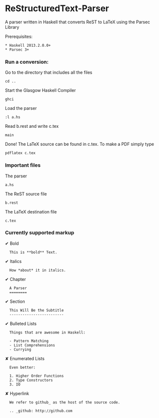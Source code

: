 ReStructuredText-Parser
=======================

A parser written in Haskell that converts ReST to LaTeX using the Parsec Library

Prerequisites:

    * Haskell 2013.2.0.0+
    * Parsec 3+

### Run a conversion:

Go to the directory that includes all the files

    cd ..
    
Start the Glasgow Haskell Compiler

    ghci
    
Load the parser
    
    :l a.hs
    
Read b.rest and write c.tex
    
    main
    
Done! The LaTeX source can be found in c.tex. To make a PDF simply type

    pdflatex c.tex

### Important files

The parser

    a.hs
    
The ReST source file

    b.rest
    
The LaTeX destination file

    c.tex

### Currently supported markup

 ✔ Bold
 
      This is **bold** Text.
 
 ✔ Italics
 
      How *about* it in italics.
 
 ✔ Chapter
 
      A Parser
      ========

 ✔ Section
 
      This Will Be the Subtitle
      -------------------------
 
 ✔ Bulleted Lists
 
      Things that are awesome in Haskell:
      
      - Pattern Matching
      - List Comprehensions
      - Currying

 ✘ Enumerated Lists
 
      Even better:
      
      1. Higher Order Functions
      2. Type Constructors
      3. IO

 ✘ Hyperlink
 
      We refer to github_ as the host of the source code.
      
      .. _github: http://github.com
